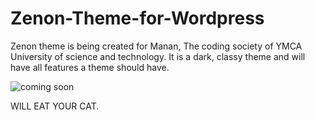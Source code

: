# Zenon-Theme-for-Wordpress
Zenon theme is being created for Manan, The coding society of YMCA University of science and technology. It is a dark, classy theme and will have all features a theme should have.

![coming soon](http://i.imgur.com/dHb0VXy.png)

WILL EAT YOUR CAT.
